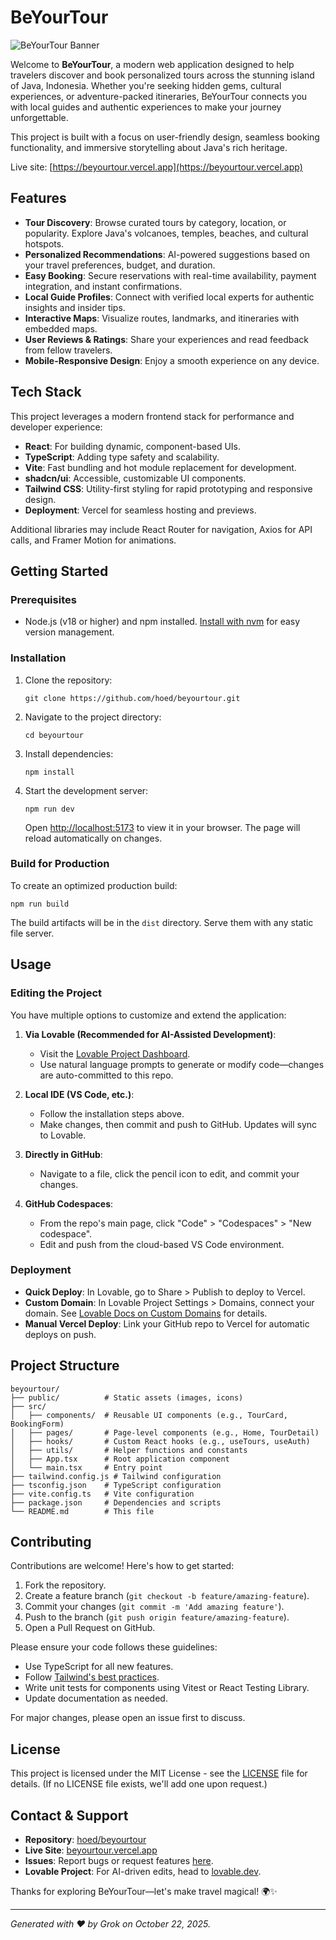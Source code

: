 # BeYourTour

![BeYourTour Banner](https://via.placeholder.com/1200x400/4F46E5/FFFFFF?text=BeYourTour+-+Discover+Java%27s+Hidden+Treasures)

Welcome to **BeYourTour**, a modern web application designed to help travelers discover and book personalized tours across the stunning island of Java, Indonesia. Whether you're seeking hidden gems, cultural experiences, or adventure-packed itineraries, BeYourTour connects you with local guides and authentic experiences to make your journey unforgettable.

This project is built with a focus on user-friendly design, seamless booking functionality, and immersive storytelling about Java's rich heritage.

Live site: [https://beyourtour.vercel.app](https://beyourtour.vercel.app)

## Features

- **Tour Discovery**: Browse curated tours by category, location, or popularity. Explore Java's volcanoes, temples, beaches, and cultural hotspots.
- **Personalized Recommendations**: AI-powered suggestions based on your travel preferences, budget, and duration.
- **Easy Booking**: Secure reservations with real-time availability, payment integration, and instant confirmations.
- **Local Guide Profiles**: Connect with verified local experts for authentic insights and insider tips.
- **Interactive Maps**: Visualize routes, landmarks, and itineraries with embedded maps.
- **User Reviews & Ratings**: Share your experiences and read feedback from fellow travelers.
- **Mobile-Responsive Design**: Enjoy a smooth experience on any device.

## Tech Stack

This project leverages a modern frontend stack for performance and developer experience:

- **React**: For building dynamic, component-based UIs.
- **TypeScript**: Adding type safety and scalability.
- **Vite**: Fast bundling and hot module replacement for development.
- **shadcn/ui**: Accessible, customizable UI components.
- **Tailwind CSS**: Utility-first styling for rapid prototyping and responsive design.
- **Deployment**: Vercel for seamless hosting and previews.

Additional libraries may include React Router for navigation, Axios for API calls, and Framer Motion for animations.

## Getting Started

### Prerequisites

- Node.js (v18 or higher) and npm installed. [Install with nvm](https://github.com/nvm-sh/nvm#installing-and-updating) for easy version management.

### Installation

1. Clone the repository:
   ```
   git clone https://github.com/hoed/beyourtour.git
   ```

2. Navigate to the project directory:
   ```
   cd beyourtour
   ```

3. Install dependencies:
   ```
   npm install
   ```

4. Start the development server:
   ```
   npm run dev
   ```

   Open [http://localhost:5173](http://localhost:5173) to view it in your browser. The page will reload automatically on changes.

### Build for Production

To create an optimized production build:
```
npm run build
```

The build artifacts will be in the `dist` directory. Serve them with any static file server.

## Usage

### Editing the Project

You have multiple options to customize and extend the application:

1. **Via Lovable (Recommended for AI-Assisted Development)**:
   - Visit the [Lovable Project Dashboard](https://lovable.dev/projects/466947ab-ddd9-436e-93d4-a88ff9940fd0).
   - Use natural language prompts to generate or modify code—changes are auto-committed to this repo.

2. **Local IDE (VS Code, etc.)**:
   - Follow the installation steps above.
   - Make changes, then commit and push to GitHub. Updates will sync to Lovable.

3. **Directly in GitHub**:
   - Navigate to a file, click the pencil icon to edit, and commit your changes.

4. **GitHub Codespaces**:
   - From the repo's main page, click "Code" > "Codespaces" > "New codespace".
   - Edit and push from the cloud-based VS Code environment.

### Deployment

- **Quick Deploy**: In Lovable, go to Share > Publish to deploy to Vercel.
- **Custom Domain**: In Lovable Project Settings > Domains, connect your domain. See [Lovable Docs on Custom Domains](https://docs.lovable.dev/features/custom-domain#custom-domain) for details.
- **Manual Vercel Deploy**: Link your GitHub repo to Vercel for automatic deploys on push.

## Project Structure

```
beyourtour/
├── public/          # Static assets (images, icons)
├── src/
│   ├── components/  # Reusable UI components (e.g., TourCard, BookingForm)
│   ├── pages/       # Page-level components (e.g., Home, TourDetail)
│   ├── hooks/       # Custom React hooks (e.g., useTours, useAuth)
│   ├── utils/       # Helper functions and constants
│   ├── App.tsx      # Root application component
│   └── main.tsx     # Entry point
├── tailwind.config.js # Tailwind configuration
├── tsconfig.json    # TypeScript configuration
├── vite.config.ts   # Vite configuration
├── package.json     # Dependencies and scripts
└── README.md        # This file
```

## Contributing

Contributions are welcome! Here's how to get started:

1. Fork the repository.
2. Create a feature branch (`git checkout -b feature/amazing-feature`).
3. Commit your changes (`git commit -m 'Add amazing feature'`).
4. Push to the branch (`git push origin feature/amazing-feature`).
5. Open a Pull Request on GitHub.

Please ensure your code follows these guidelines:
- Use TypeScript for all new features.
- Follow [Tailwind's best practices](https://tailwindcss.com/docs/utility-first).
- Write unit tests for components using Vitest or React Testing Library.
- Update documentation as needed.

For major changes, please open an issue first to discuss.

## License

This project is licensed under the MIT License - see the [LICENSE](LICENSE) file for details. (If no LICENSE file exists, we'll add one upon request.)

## Contact & Support

- **Repository**: [hoed/beyourtour](https://github.com/hoed/beyourtour)
- **Live Site**: [beyourtour.vercel.app](https://beyourtour.vercel.app)
- **Issues**: Report bugs or request features [here](https://github.com/hoed/beyourtour/issues).
- **Lovable Project**: For AI-driven edits, head to [lovable.dev](https://lovable.dev/projects/466947ab-ddd9-436e-93d4-a88ff9940fd0).

Thanks for exploring BeYourTour—let's make travel magical! 🌍✨

---

*Generated with ❤️ by Grok on October 22, 2025.*
